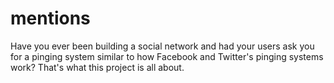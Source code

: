 mentions
========

Have you ever been building a social network and had your users ask you for a pinging system similar to how Facebook and Twitter's pinging systems work? That's what this project is all about.